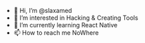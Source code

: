 - 👋 Hi, I’m @slaxamed
- 👀 I’m interested in Hacking & Creating Tools
- 🌱 I’m currently learning React Native
- 📫 How to reach me NoWhere

<!---
slaxamed/slaxamed is a ✨ special ✨ repository because its `README.md` (this file) appears on your GitHub profile.
You can click the Preview link to take a look at your changes.
--->

